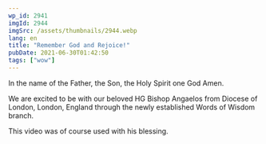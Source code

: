```yaml
---
wp_id: 2941
imgId: 2944
imgSrc: /assets/thumbnails/2944.webp
lang: en
title: "Remember God and Rejoice!"
pubDate: 2021-06-30T01:42:50
tags: ["wow"]
---
```


<!-- page: 6 -->

<p>In the name of the Father, the Son, the Holy Spirit one God Amen.</p>
<p>We are excited to be with our beloved HG Bishop Angaelos from Diocese of London, London, England through the newly established Words of Wisdom branch.</p>
<p>This video was of course used with his blessing.</p>
<p>&nbsp;</p>
